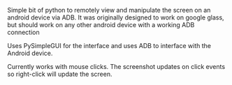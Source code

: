 Simple bit of python to remotely view and manipulate the screen on an android device via ADB.  It was originally designed to work on google glass, but should work on any other android device with a working ADB connection

Uses PySimpleGUI for the interface and uses ADB to interface with the Android device.

Currently works with mouse clicks.  The screenshot updates on click events so right-click will update the screen.  


